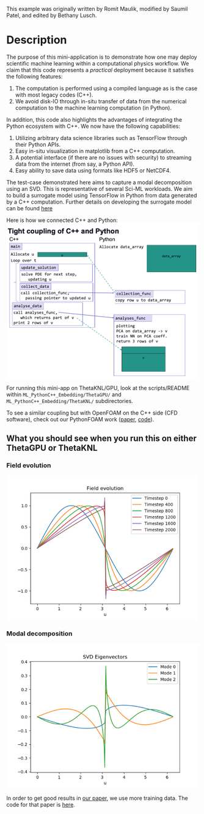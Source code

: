 This example was originally written by Romit Maulik, modified by Saumil Patel, and edited by Bethany Lusch.

# Description

The purpose of this mini-application is to demonstrate how one may deploy scientific machine learning within a computational physics workflow. We claim that this code represents a *practical* deployment because it satisfies the following features:
1. The computation is performed using a compiled language as is the case with most legacy codes (C++).
2. We avoid disk-IO through in-situ transfer of data from the numerical computation to the machine learning computation (in Python).

In addition, this code also highlights the advantages of integrating the Python ecosystem with C++. We now have the following capabilities:
1. Utilizing arbitrary data science libraries such as TensorFlow through their Python APIs.
2. Easy in-situ visualization in matplotlib from a C++ computation.
3. A potential interface (if there are no issues with security) to streaming data from the internet (from say, a Python API).
4. Easy ability to save data using formats like HDF5 or NetCDF4.

The test-case demonstrated here aims to capture a modal decomposition using an SVD.  This is representative of several Sci-ML workloads. We aim to build a surrogate model using TensorFlow in Python from data generated by a C++ computation. Further details on developing the surrogate model can be found [here](archive/ThetaGPU/Background.md)

Here is how we connected C++ and Python:
![Coupling](CouplingDiagram.png)

For running this mini-app on ThetaKNL/GPU, look at the scripts/README within `ML_PythonC++_Embedding/ThetaGPU/` and `ML_PythonC++_Embedding/ThetaKNL/` subdirectories.

To see a similar coupling but with OpenFOAM on the C++ side (CFD software), check out our PythonFOAM work ([paper](https://arxiv.org/pdf/2103.09389.pdf), [code](https://github.com/argonne-lcf/PythonFOAM)). 

## What you should see when you run this on either ThetaGPU or ThetaKNL

### Field evolution
![Fields](ThetaKNL/app_build/Field_evolution.png "Fields")

### Modal decomposition
![Modes](ThetaKNL/app_build/SVD_Eigenvectors.png "Modes")


In order to get good results in [our paper](https://doi.org/10.1063/5.0019884), we use more training data. The code for that paper is [here](https://github.com/rmjcs2020/NATSurrogates). 

